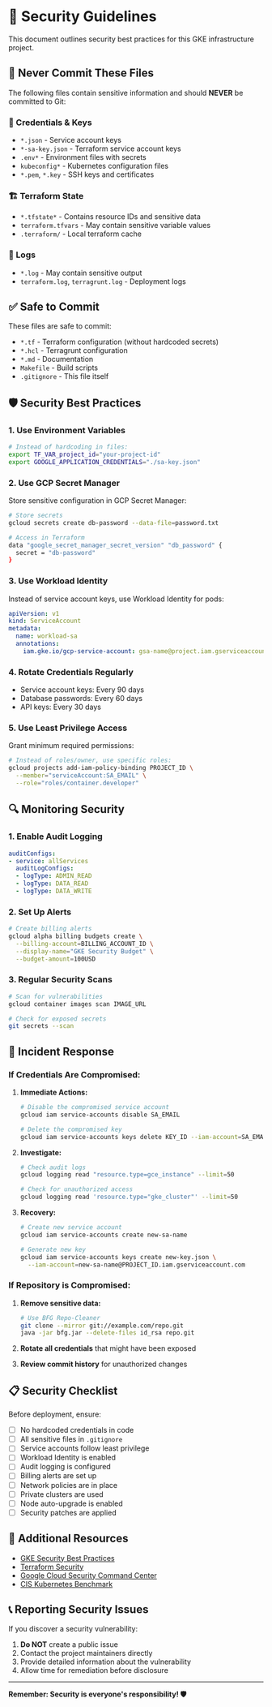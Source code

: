 # 🔐 Security Guidelines

This document outlines security best practices for this GKE infrastructure project.

## 🚨 Never Commit These Files

The following files contain sensitive information and should **NEVER** be committed to Git:

### 🔑 Credentials & Keys
- `*.json` - Service account keys
- `*-sa-key.json` - Terraform service account keys  
- `.env*` - Environment files with secrets
- `kubeconfig*` - Kubernetes configuration files
- `*.pem`, `*.key` - SSH keys and certificates

### 🏗️ Terraform State
- `*.tfstate*` - Contains resource IDs and sensitive data
- `terraform.tfvars` - May contain sensitive variable values
- `.terraform/` - Local terraform cache

### 📝 Logs
- `*.log` - May contain sensitive output
- `terraform.log`, `terragrunt.log` - Deployment logs

## ✅ Safe to Commit

These files are safe to commit:
- `*.tf` - Terraform configuration (without hardcoded secrets)
- `*.hcl` - Terragrunt configuration
- `*.md` - Documentation
- `Makefile` - Build scripts
- `.gitignore` - This file itself

## 🛡️ Security Best Practices

### 1. Use Environment Variables
```bash
# Instead of hardcoding in files:
export TF_VAR_project_id="your-project-id"
export GOOGLE_APPLICATION_CREDENTIALS="./sa-key.json"
```

### 2. Use GCP Secret Manager
Store sensitive configuration in GCP Secret Manager:
```bash
# Store secrets
gcloud secrets create db-password --data-file=password.txt

# Access in Terraform
data "google_secret_manager_secret_version" "db_password" {
  secret = "db-password"
}
```

### 3. Use Workload Identity
Instead of service account keys, use Workload Identity for pods:
```yaml
apiVersion: v1
kind: ServiceAccount
metadata:
  name: workload-sa
  annotations:
    iam.gke.io/gcp-service-account: gsa-name@project.iam.gserviceaccount.com
```

### 4. Rotate Credentials Regularly
- Service account keys: Every 90 days
- Database passwords: Every 60 days
- API keys: Every 30 days

### 5. Use Least Privilege Access
Grant minimum required permissions:
```bash
# Instead of roles/owner, use specific roles:
gcloud projects add-iam-policy-binding PROJECT_ID \
  --member="serviceAccount:SA_EMAIL" \
  --role="roles/container.developer"
```

## 🔍 Monitoring Security

### 1. Enable Audit Logging
```yaml
auditConfigs:
- service: allServices
  auditLogConfigs:
  - logType: ADMIN_READ
  - logType: DATA_READ
  - logType: DATA_WRITE
```

### 2. Set Up Alerts
```bash
# Create billing alerts
gcloud alpha billing budgets create \
  --billing-account=BILLING_ACCOUNT_ID \
  --display-name="GKE Security Budget" \
  --budget-amount=100USD
```

### 3. Regular Security Scans
```bash
# Scan for vulnerabilities
gcloud container images scan IMAGE_URL

# Check for exposed secrets
git secrets --scan
```

## 🚨 Incident Response

### If Credentials Are Compromised:

1. **Immediate Actions:**
   ```bash
   # Disable the compromised service account
   gcloud iam service-accounts disable SA_EMAIL
   
   # Delete the compromised key
   gcloud iam service-accounts keys delete KEY_ID --iam-account=SA_EMAIL
   ```

2. **Investigate:**
   ```bash
   # Check audit logs
   gcloud logging read "resource.type=gce_instance" --limit=50
   
   # Check for unauthorized access
   gcloud logging read 'resource.type="gke_cluster"' --limit=50
   ```

3. **Recovery:**
   ```bash
   # Create new service account
   gcloud iam service-accounts create new-sa-name
   
   # Generate new key
   gcloud iam service-accounts keys create new-key.json \
     --iam-account=new-sa-name@PROJECT_ID.iam.gserviceaccount.com
   ```

### If Repository is Compromised:

1. **Remove sensitive data:**
   ```bash
   # Use BFG Repo-Cleaner
   git clone --mirror git://example.com/repo.git
   java -jar bfg.jar --delete-files id_rsa repo.git
   ```

2. **Rotate all credentials** that might have been exposed

3. **Review commit history** for unauthorized changes

## 📋 Security Checklist

Before deployment, ensure:

- [ ] No hardcoded credentials in code
- [ ] All sensitive files in `.gitignore`
- [ ] Service accounts follow least privilege
- [ ] Workload Identity is enabled
- [ ] Audit logging is configured
- [ ] Billing alerts are set up
- [ ] Network policies are in place
- [ ] Private clusters are used
- [ ] Node auto-upgrade is enabled
- [ ] Security patches are applied

## 🔗 Additional Resources

- [GKE Security Best Practices](https://cloud.google.com/kubernetes-engine/docs/how-to/hardening-your-cluster)
- [Terraform Security](https://learn.hashicorp.com/tutorials/terraform/sensitive-variables)
- [Google Cloud Security Command Center](https://cloud.google.com/security-command-center)
- [CIS Kubernetes Benchmark](https://www.cisecurity.org/benchmark/kubernetes)

## 📞 Reporting Security Issues

If you discover a security vulnerability:
1. **Do NOT** create a public issue
2. Contact the project maintainers directly
3. Provide detailed information about the vulnerability
4. Allow time for remediation before disclosure

---

**Remember: Security is everyone's responsibility! 🛡️**
